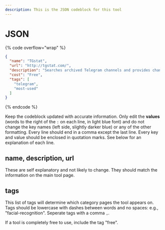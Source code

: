```yaml
---
description: This is the JSON codeblock for this tool
---
```


# JSON

{% code overflow="wrap" %}
```json
{
  "name": "TGstat",
  "url": "http://tgstat.com/",
  "description": "Searches archived Telegram channels and provides channel analytics.",
  "cost": "Free",
  "tags": [
    "telegram",
    "most-used"
  ]
}
```
{% endcode %}

Keep the codeblock updated with accurate information. Only edit the **values** (words to the right of the `:` on each line, in light blue font) and do not change the key names (left side, slightly darker blue) or any of the other formatting. Every line should end in a comma except the last line. Every key and value should be enclosed in quotation marks. See below for an explanation of each line.&#x20;

## name, description, url

These are self explanatory and not likely to change. They should match the information on the main tool page.

## tags

This list of tags will determine which category pages the tool appears on. Tags should be lowercase with dashes between words and no spaces: e.g., "facial-recognition". Seperate tags with a comma `,`.

If a tool is completely free to use, include the tag "free".

